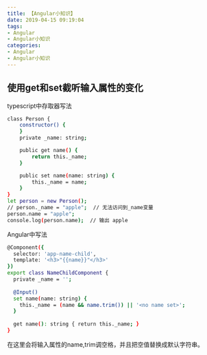```yaml
---
title: 【Angular小知识】
date: 2019-04-15 09:19:04
tags: 
- Angular 
- Angular小知识
categories: 
- Angular
- Angular小知识
---
```

## 使用get和set截听输入属性的变化
typescript中存取器写法
``` bash
class Person {
    constructor() {
    }
    private _name: string;

    public get name() {
        return this._name;
    }

    public set name(name: string) {
        this._name = name;
    }
}
let person = new Person();
// person._name = "apple";  // 无法访问到_name变量
person.name = "apple";
console.log(person.name);  // 输出 apple

```
Angular中写法
``` bash
@Component({
  selector: 'app-name-child',
  template: '<h3>"{{name}}"</h3>'
})
export class NameChildComponent {
  private _name = '';
 
  @Input()
  set name(name: string) {
    this._name = (name && name.trim()) || '<no name set>';
  }
 
  get name(): string { return this._name; }
}
```
在这里会将输入属性的name,trim调空格，并且把空值替换成默认字符串。

